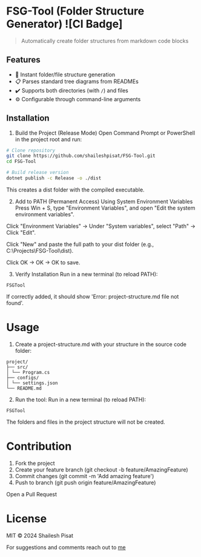 # FSG-Tool (Folder Structure Generator) ![CI Badge]

> Automatically create folder structures from markdown code blocks

## Features

- 🚀 Instant folder/file structure generation
- 📋 Parses standard tree diagrams from READMEs
- ✔️ Supports both directories (with `/`) and files
- ⚙️ Configurable through command-line arguments

## Installation

1. Build the Project (Release Mode)
Open Command Prompt or PowerShell in the project root and run:
```bash
# Clone repository
git clone https://github.com/shaileshpisat/FSG-Tool.git
cd FSG-Tool

# Build release version
dotnet publish -c Release -o ./dist
```
This creates a dist folder with the compiled executable.

2. Add to PATH (Permanent Access)
Using System Environment Variables
Press Win + S, type "Environment Variables", and open "Edit the system environment variables".

Click "Environment Variables" → Under "System variables", select "Path" → Click "Edit".

Click "New" and paste the full path to your dist folder (e.g., C:\Projects\FSG-Tool\dist).

Click OK → OK → OK to save.

3. Verify Installation
Run in a new terminal (to reload PATH):
```
FSGTool
```
If correctly added, it should show 'Error: project-structure.md file not found'.

# Usage
1. Create a project-structure.md with your structure in the source code folder:

```
project/
├── src/
│ └── Program.cs
├── configs/
│ └── settings.json
└── README.md
```

2. Run the tool:
Run in a new terminal (to reload PATH):
```
FSGTool
```
The folders and files in the project structure will not be created.

# Contribution
1. Fork the project
2. Create your feature branch (git checkout -b feature/AmazingFeature)
3. Commit changes (git commit -m 'Add amazing feature')
4. Push to branch (git push origin feature/AmazingFeature)

Open a Pull Request

# License
MIT © 2024 Shailesh Pisat

For suggestions and comments reach out to [me](mailto:ace.dev.100@gmail.com)



